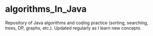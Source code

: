 # algorithms_In_Java
Repository of Java algorithms and coding practice (sorting, searching, trees, DP, graphs, etc.). Updated regularly as I learn new concepts.
